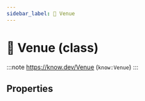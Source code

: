 ```yaml
---
sidebar_label: 🏪 Venue
---
```


# 🏪 Venue (class)

:::note
https://know.dev/Venue
(`know:Venue`)
:::

## Properties
